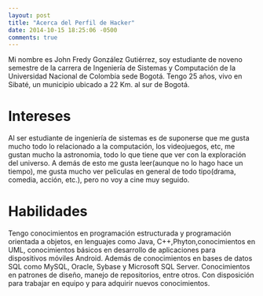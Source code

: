 ```yaml
---
layout: post
title: "Acerca del Perfil de Hacker"
date: 2014-10-15 18:25:06 -0500
comments: true
---
```


Mi nombre es John Fredy González Gutiérrez, soy estudiante de noveno semestre de la carrera de Ingeniería de Sistemas y Computación de la Universidad Nacional de Colombia sede Bogotá. Tengo 25 años, vivo en Sibaté, un municipio ubicado a 22 Km. al sur de Bogotá.

Intereses
=========
Al ser estudiante de ingeniería de sistemas es de suponerse que me gusta mucho todo lo relacionado a la computación, los videojuegos, etc, me gustan mucho la astronomia, todo lo que tiene que ver con la exploración del universo. A demás de esto me gusta leer(aunque no lo hago hace un tiempo), me gusta mucho ver peliculas en general de todo tipo(drama, comedia, acción, etc.), pero no voy a cine muy seguido.

Habilidades
===========
Tengo conocimientos en programación estructurada y programación orientada a objetos, en lenguajes como Java, C++,Phyton,conocimientos en UML, conocimientos básicos en desarrollo de aplicaciones para dispositivos móviles Android. Además de conocimientos en bases de datos SQL como MySQL, Oracle, Sybase y Microsoft SQL Server. Conocimientos en patrones de diseño, manejo de repositorios, entre otros. Con disposición para trabajar en equipo y para adquirir nuevos conocimientos.


